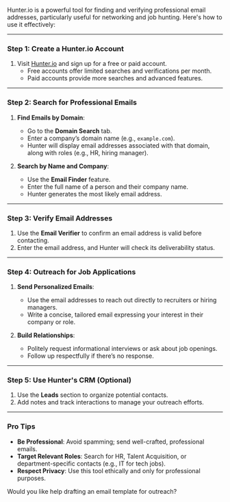 Hunter.io is a powerful tool for finding and verifying professional email addresses, particularly useful for networking and job hunting. Here's how to use it effectively:

---

### **Step 1: Create a Hunter.io Account**

1. Visit [Hunter.io](https://hunter.io) and sign up for a free or paid account.
    - Free accounts offer limited searches and verifications per month.
    - Paid accounts provide more searches and advanced features.

---

### **Step 2: Search for Professional Emails**

1. **Find Emails by Domain**:
    
    - Go to the **Domain Search** tab.
    - Enter a company’s domain name (e.g., `example.com`).
    - Hunter will display email addresses associated with that domain, along with roles (e.g., HR, hiring manager).
2. **Search by Name and Company**:
    
    - Use the **Email Finder** feature.
    - Enter the full name of a person and their company name.
    - Hunter generates the most likely email address.

---

### **Step 3: Verify Email Addresses**

1. Use the **Email Verifier** to confirm an email address is valid before contacting.
2. Enter the email address, and Hunter will check its deliverability status.

---

### **Step 4: Outreach for Job Applications**

1. **Send Personalized Emails**:
    
    - Use the email addresses to reach out directly to recruiters or hiring managers.
    - Write a concise, tailored email expressing your interest in their company or role.
2. **Build Relationships**:
    
    - Politely request informational interviews or ask about job openings.
    - Follow up respectfully if there’s no response.

---

### **Step 5: Use Hunter's CRM (Optional)**

1. Use the **Leads** section to organize potential contacts.
2. Add notes and track interactions to manage your outreach efforts.

---

### **Pro Tips**

- **Be Professional**: Avoid spamming; send well-crafted, professional emails.
- **Target Relevant Roles**: Search for HR, Talent Acquisition, or department-specific contacts (e.g., IT for tech jobs).
- **Respect Privacy**: Use this tool ethically and only for professional purposes.

Would you like help drafting an email template for outreach?